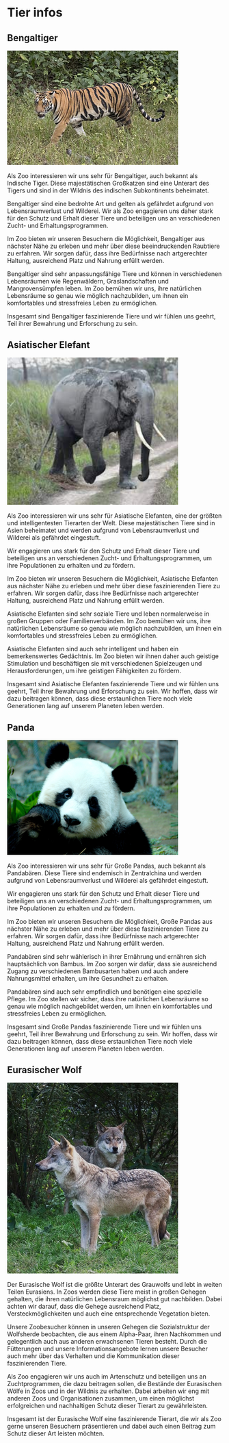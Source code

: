 # Tier infos

## Bengaltiger
<img src="./Bengaltieger.jpg" width="400px"/>

Als Zoo interessieren wir uns sehr für Bengaltiger, auch bekannt als Indische Tiger. Diese majestätischen Großkatzen sind eine Unterart des Tigers und sind in der Wildnis des indischen Subkontinents beheimatet.

Bengaltiger sind eine bedrohte Art und gelten als gefährdet aufgrund von Lebensraumverlust und Wilderei. Wir als Zoo engagieren uns daher stark für den Schutz und Erhalt dieser Tiere und beteiligen uns an verschiedenen Zucht- und Erhaltungsprogrammen.

Im Zoo bieten wir unseren Besuchern die Möglichkeit, Bengaltiger aus nächster Nähe zu erleben und mehr über diese beeindruckenden Raubtiere zu erfahren. Wir sorgen dafür, dass ihre Bedürfnisse nach artgerechter Haltung, ausreichend Platz und Nahrung erfüllt werden.

Bengaltiger sind sehr anpassungsfähige Tiere und können in verschiedenen Lebensräumen wie Regenwäldern, Graslandschaften und Mangrovensümpfen leben. Im Zoo bemühen wir uns, ihre natürlichen Lebensräume so genau wie möglich nachzubilden, um ihnen ein komfortables und stressfreies Leben zu ermöglichen.

Insgesamt sind Bengaltiger faszinierende Tiere und wir fühlen uns geehrt, Teil ihrer Bewahrung und Erforschung zu sein.

## Asiatischer Elefant

<img src="./Asiatischer_Elefant.jpg" width="400px"/>

Als Zoo interessieren wir uns sehr für Asiatische Elefanten, eine der größten und intelligentesten Tierarten der Welt. Diese majestätischen Tiere sind in Asien beheimatet und werden aufgrund von Lebensraumverlust und Wilderei als gefährdet eingestuft.

Wir engagieren uns stark für den Schutz und Erhalt dieser Tiere und beteiligen uns an verschiedenen Zucht- und Erhaltungsprogrammen, um ihre Populationen zu erhalten und zu fördern.

Im Zoo bieten wir unseren Besuchern die Möglichkeit, Asiatische Elefanten aus nächster Nähe zu erleben und mehr über diese faszinierenden Tiere zu erfahren. Wir sorgen dafür, dass ihre Bedürfnisse nach artgerechter Haltung, ausreichend Platz und Nahrung erfüllt werden.

Asiatische Elefanten sind sehr soziale Tiere und leben normalerweise in großen Gruppen oder Familienverbänden. Im Zoo bemühen wir uns, ihre natürlichen Lebensräume so genau wie möglich nachzubilden, um ihnen ein komfortables und stressfreies Leben zu ermöglichen.

Asiatische Elefanten sind auch sehr intelligent und haben ein bemerkenswertes Gedächtnis. Im Zoo bieten wir ihnen daher auch geistige Stimulation und beschäftigen sie mit verschiedenen Spielzeugen und Herausforderungen, um ihre geistigen Fähigkeiten zu fördern.

Insgesamt sind Asiatische Elefanten faszinierende Tiere und wir fühlen uns geehrt, Teil ihrer Bewahrung und Erforschung zu sein. Wir hoffen, dass wir dazu beitragen können, dass diese erstaunlichen Tiere noch viele Generationen lang auf unserem Planeten leben werden.

## Panda 
<img src="./Panda.jpg" width="400px">

Als Zoo interessieren wir uns sehr für Große Pandas, auch bekannt als Pandabären. Diese Tiere sind endemisch in Zentralchina und werden aufgrund von Lebensraumverlust und Wilderei als gefährdet eingestuft.

Wir engagieren uns stark für den Schutz und Erhalt dieser Tiere und beteiligen uns an verschiedenen Zucht- und Erhaltungsprogrammen, um ihre Populationen zu erhalten und zu fördern.

Im Zoo bieten wir unseren Besuchern die Möglichkeit, Große Pandas aus nächster Nähe zu erleben und mehr über diese faszinierenden Tiere zu erfahren. Wir sorgen dafür, dass ihre Bedürfnisse nach artgerechter Haltung, ausreichend Platz und Nahrung erfüllt werden.

Pandabären sind sehr wählerisch in ihrer Ernährung und ernähren sich hauptsächlich von Bambus. Im Zoo sorgen wir dafür, dass sie ausreichend Zugang zu verschiedenen Bambusarten haben und auch andere Nahrungsmittel erhalten, um ihre Gesundheit zu erhalten.

Pandabären sind auch sehr empfindlich und benötigen eine spezielle Pflege. Im Zoo stellen wir sicher, dass ihre natürlichen Lebensräume so genau wie möglich nachgebildet werden, um ihnen ein komfortables und stressfreies Leben zu ermöglichen.

Insgesamt sind Große Pandas faszinierende Tiere und wir fühlen uns geehrt, Teil ihrer Bewahrung und Erforschung zu sein. Wir hoffen, dass wir dazu beitragen können, dass diese erstaunlichen Tiere noch viele Generationen lang auf unserem Planeten leben werden.

## Eurasischer Wolf
<img src="./Eurasischer_Wolf.jpg" width="400px"/>

Der Eurasische Wolf ist die größte Unterart des Grauwolfs und lebt in weiten Teilen Eurasiens. In Zoos werden diese Tiere meist in großen Gehegen gehalten, die ihren natürlichen Lebensraum möglichst gut nachbilden. Dabei achten wir darauf, dass die Gehege ausreichend Platz, Versteckmöglichkeiten und auch eine entsprechende Vegetation bieten.

Unsere Zoobesucher können in unseren Gehegen die Sozialstruktur der Wolfsherde beobachten, die aus einem Alpha-Paar, ihren Nachkommen und gelegentlich auch aus anderen erwachsenen Tieren besteht. Durch die Fütterungen und unsere Informationsangebote lernen unsere Besucher auch mehr über das Verhalten und die Kommunikation dieser faszinierenden Tiere.

Als Zoo engagieren wir uns auch im Artenschutz und beteiligen uns an Zuchtprogrammen, die dazu beitragen sollen, die Bestände der Eurasischen Wölfe in Zoos und in der Wildnis zu erhalten. Dabei arbeiten wir eng mit anderen Zoos und Organisationen zusammen, um einen möglichst erfolgreichen und nachhaltigen Schutz dieser Tierart zu gewährleisten.

Insgesamt ist der Eurasische Wolf eine faszinierende Tierart, die wir als Zoo gerne unseren Besuchern präsentieren und dabei auch einen Beitrag zum Schutz dieser Art leisten möchten.
